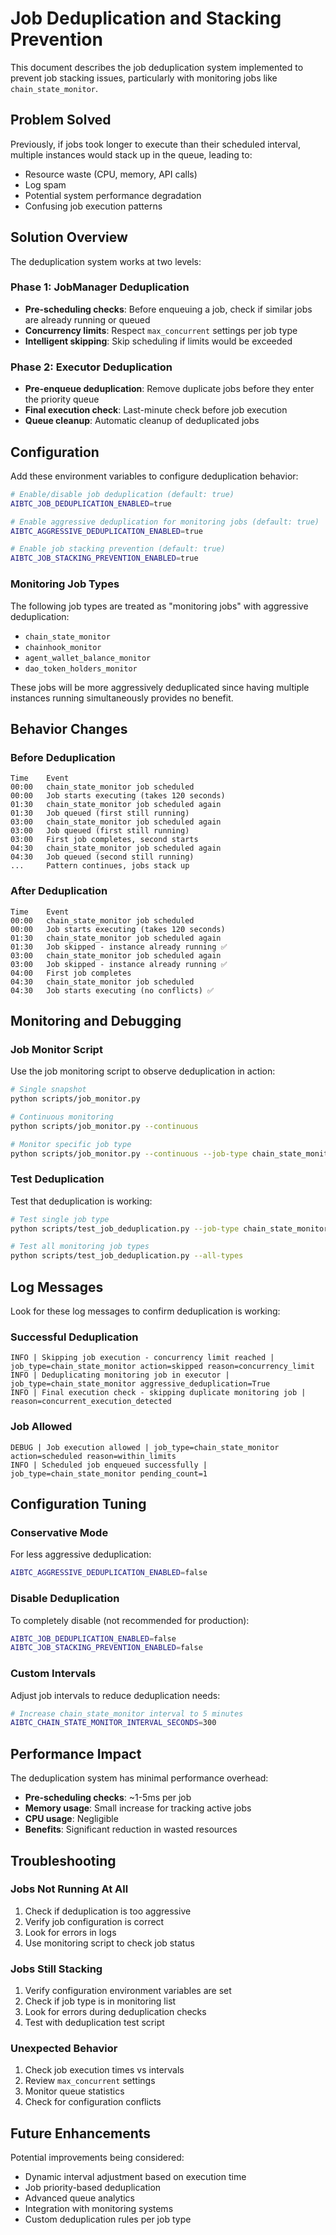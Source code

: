 # Job Deduplication and Stacking Prevention

This document describes the job deduplication system implemented to prevent job stacking issues, particularly with monitoring jobs like `chain_state_monitor`.

## Problem Solved

Previously, if jobs took longer to execute than their scheduled interval, multiple instances would stack up in the queue, leading to:
- Resource waste (CPU, memory, API calls)
- Log spam
- Potential system performance degradation
- Confusing job execution patterns

## Solution Overview

The deduplication system works at two levels:

### Phase 1: JobManager Deduplication
- **Pre-scheduling checks**: Before enqueuing a job, check if similar jobs are already running or queued
- **Concurrency limits**: Respect `max_concurrent` settings per job type
- **Intelligent skipping**: Skip scheduling if limits would be exceeded

### Phase 2: Executor Deduplication  
- **Pre-enqueue deduplication**: Remove duplicate jobs before they enter the priority queue
- **Final execution check**: Last-minute check before job execution
- **Queue cleanup**: Automatic cleanup of deduplicated jobs

## Configuration

Add these environment variables to configure deduplication behavior:

```bash
# Enable/disable job deduplication (default: true)
AIBTC_JOB_DEDUPLICATION_ENABLED=true

# Enable aggressive deduplication for monitoring jobs (default: true) 
AIBTC_AGGRESSIVE_DEDUPLICATION_ENABLED=true

# Enable job stacking prevention (default: true)
AIBTC_JOB_STACKING_PREVENTION_ENABLED=true
```

### Monitoring Job Types

The following job types are treated as "monitoring jobs" with aggressive deduplication:
- `chain_state_monitor`
- `chainhook_monitor` 
- `agent_wallet_balance_monitor`
- `dao_token_holders_monitor`

These jobs will be more aggressively deduplicated since having multiple instances running simultaneously provides no benefit.

## Behavior Changes

### Before Deduplication
```
Time    Event
00:00   chain_state_monitor job scheduled
00:00   Job starts executing (takes 120 seconds)
01:30   chain_state_monitor job scheduled again
01:30   Job queued (first still running)  
03:00   chain_state_monitor job scheduled again
03:00   Job queued (first still running)
03:00   First job completes, second starts
04:30   chain_state_monitor job scheduled again  
04:30   Job queued (second still running)
...     Pattern continues, jobs stack up
```

### After Deduplication  
```
Time    Event
00:00   chain_state_monitor job scheduled
00:00   Job starts executing (takes 120 seconds)
01:30   chain_state_monitor job scheduled again
01:30   Job skipped - instance already running ✅
03:00   chain_state_monitor job scheduled again  
03:00   Job skipped - instance already running ✅
04:00   First job completes
04:30   chain_state_monitor job scheduled
04:30   Job starts executing (no conflicts) ✅
```

## Monitoring and Debugging

### Job Monitor Script

Use the job monitoring script to observe deduplication in action:

```bash
# Single snapshot
python scripts/job_monitor.py

# Continuous monitoring 
python scripts/job_monitor.py --continuous

# Monitor specific job type
python scripts/job_monitor.py --continuous --job-type chain_state_monitor
```

### Test Deduplication

Test that deduplication is working:

```bash
# Test single job type
python scripts/test_job_deduplication.py --job-type chain_state_monitor

# Test all monitoring job types
python scripts/test_job_deduplication.py --all-types
```

## Log Messages

Look for these log messages to confirm deduplication is working:

### Successful Deduplication
```
INFO | Skipping job execution - concurrency limit reached | job_type=chain_state_monitor action=skipped reason=concurrency_limit
INFO | Deduplicating monitoring job in executor | job_type=chain_state_monitor aggressive_deduplication=True  
INFO | Final execution check - skipping duplicate monitoring job | reason=concurrent_execution_detected
```

### Job Allowed
```
DEBUG | Job execution allowed | job_type=chain_state_monitor action=scheduled reason=within_limits
INFO | Scheduled job enqueued successfully | job_type=chain_state_monitor pending_count=1
```

## Configuration Tuning

### Conservative Mode
For less aggressive deduplication:
```bash
AIBTC_AGGRESSIVE_DEDUPLICATION_ENABLED=false
```

### Disable Deduplication
To completely disable (not recommended for production):
```bash
AIBTC_JOB_DEDUPLICATION_ENABLED=false
AIBTC_JOB_STACKING_PREVENTION_ENABLED=false
```

### Custom Intervals
Adjust job intervals to reduce deduplication needs:
```bash
# Increase chain_state_monitor interval to 5 minutes
AIBTC_CHAIN_STATE_MONITOR_INTERVAL_SECONDS=300
```

## Performance Impact

The deduplication system has minimal performance overhead:
- **Pre-scheduling checks**: ~1-5ms per job
- **Memory usage**: Small increase for tracking active jobs
- **CPU usage**: Negligible
- **Benefits**: Significant reduction in wasted resources

## Troubleshooting

### Jobs Not Running At All
1. Check if deduplication is too aggressive
2. Verify job configuration is correct
3. Look for errors in logs
4. Use monitoring script to check job status

### Jobs Still Stacking
1. Verify configuration environment variables are set
2. Check if job type is in monitoring list
3. Look for errors during deduplication checks
4. Test with deduplication test script

### Unexpected Behavior
1. Check job execution times vs intervals
2. Review `max_concurrent` settings
3. Monitor queue statistics
4. Check for configuration conflicts

## Future Enhancements

Potential improvements being considered:
- Dynamic interval adjustment based on execution time
- Job priority-based deduplication
- Advanced queue analytics
- Integration with monitoring systems
- Custom deduplication rules per job type
